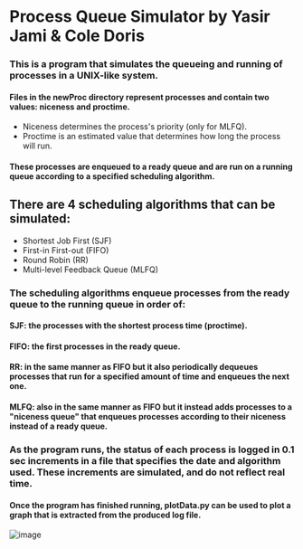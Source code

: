 # Process Queue Simulator by Yasir Jami & Cole Doris

### This is a program that simulates the queueing and running of processes in a UNIX-like system.

#### Files in the newProc directory represent processes and contain two values: niceness and proctime.
- Niceness determines the process's priority (only for MLFQ).
- Proctime is an estimated value that determines how long the process will run.

#### These processes are enqueued to a ready queue and are run on a running queue according to a specified scheduling algorithm.

## There are 4 scheduling algorithms that can be simulated:
- Shortest Job First (SJF)
- First-in First-out (FIFO)
- Round Robin (RR)
- Multi-level Feedback Queue (MLFQ)

### The scheduling algorithms enqueue processes from the ready queue to the running queue in order of:
#### SJF: the processes with the shortest process time (proctime).
#### FIFO: the first processes in the ready queue.
#### RR: in the same manner as FIFO but it also periodically dequeues processes that run for a specified amount of time and enqueues the next one.
#### MLFQ: also in the same manner as FIFO but it instead adds processes to a "niceness queue" that enqueues processes according to their niceness instead of a ready queue.

### As the program runs, the status of each process is logged in 0.1 sec increments in a file that specifies the date and algorithm used. These increments are simulated, and do not reflect real time. 

#### Once the program has finished running, plotData.py can be used to plot a graph that is extracted from the produced log file.

![image](https://github.com/Yasir-Jami/360-Project/assets/73759953/fbfe1265-eb47-45c2-ae51-637555b3a721)
